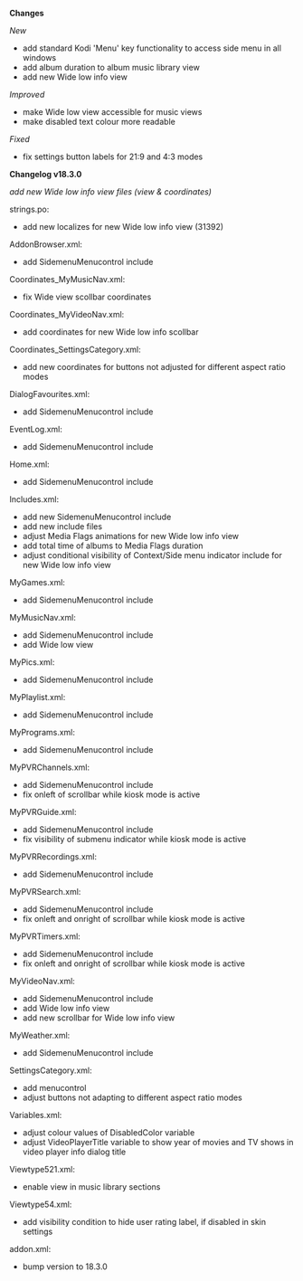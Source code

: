**Changes**

_New_
- add standard Kodi 'Menu' key functionality to access side menu in all windows
- add album duration to album music library view
- add new Wide low info view

_Improved_
- make Wide low view accessible for music views
- make disabled text colour more readable

_Fixed_
- fix settings button labels for 21:9 and 4:3 modes

**Changelog v18.3.0**

_add new Wide low info view files (view & coordinates)_

strings.po:
- add new localizes for new Wide low info view (31392)

AddonBrowser.xml:
- add SidemenuMenucontrol include

Coordinates_MyMusicNav.xml:
- fix Wide view scollbar coordinates

Coordinates_MyVideoNav.xml:
- add coordinates for new Wide low info scollbar

Coordinates_SettingsCategory.xml:
- add new coordinates for buttons not adjusted for different aspect ratio modes

DialogFavourites.xml:
- add SidemenuMenucontrol include

EventLog.xml:
- add SidemenuMenucontrol include

Home.xml: 
- add SidemenuMenucontrol include

Includes.xml:
- add new SidemenuMenucontrol include
- add new include files
- adjust Media Flags animations for new Wide low info view
- add total time of albums to Media Flags duration
- adjust conditional visibility of Context/Side menu indicator include for new Wide low info view

MyGames.xml:
- add SidemenuMenucontrol include

MyMusicNav.xml:
- add SidemenuMenucontrol include
- add Wide low view

MyPics.xml:
- add SidemenuMenucontrol include

MyPlaylist.xml:
- add SidemenuMenucontrol include

MyPrograms.xml:
- add SidemenuMenucontrol include

MyPVRChannels.xml:
- add SidemenuMenucontrol include
- fix onleft of scrollbar while kiosk mode is active

MyPVRGuide.xml:
- add SidemenuMenucontrol include
- fix visibility of submenu indicator while kiosk mode is active

MyPVRRecordings.xml:
- add SidemenuMenucontrol include

MyPVRSearch.xml:
- add SidemenuMenucontrol include
- fix onleft and onright of scrollbar while kiosk mode is active

MyPVRTimers.xml:
- add SidemenuMenucontrol include
- fix onleft and onright of scrollbar while kiosk mode is active

MyVideoNav.xml:
- add SidemenuMenucontrol include
- add Wide low info view
- add new scrollbar for Wide low info view

MyWeather.xml: 
- add SidemenuMenucontrol include

SettingsCategory.xml: 
- add menucontrol
- adjust buttons not adapting to different aspect ratio modes

Variables.xml:
- adjust colour values of DisabledColor variable
- adjust VideoPlayerTitle variable to show year of movies and TV shows in video player info dialog title

Viewtype521.xml:
- enable view in music library sections

Viewtype54.xml:
- add visibility condition to hide user rating label, if disabled in skin settings

addon.xml:
- bump version to 18.3.0
